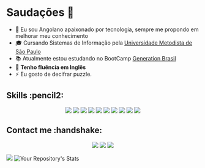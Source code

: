 # Saudações 👋



- :pushpin: Eu sou Angolano apaixonado por tecnologia, sempre me propondo em melhorar meu conhecimento  
- :mortar_board: Cursando Sistemas de Informação pela
 <a href="https://metodista.br/"> Universidade Metodista de São Paulo</a>
- :books: Atualmente estou estudando no BootCamp
<a href="https://brazil.generation.org/"> Generation Brasil</a>
- :dart: **Tenho fluência em Inglês**
- ⚡ Eu gosto de decifrar puzzle.

<h2>Skills :pencil2: </h2>
<div display ="inline-block" align= "center">
<img src= "https://img.shields.io/badge/Java-ED8B00?style=for-the-badge&logo=java&logoColor=white"></img>
<img src= "https://img.shields.io/badge/GitHub-100000?style=for-the-badge&logo=github&logoColor=white"></img>
<img src= "https://img.shields.io/badge/MySQL-00000F?style=for-the-badge&logo=mysql&logoColor=white"></img>
<img src= "https://img.shields.io/badge/Spring-6DB33F?style=for-the-badge&logo=spring&logoColor=white"></img>
<img src= "https://img.shields.io/badge/Angular-DD0031?style=for-the-badge&logo=angular&logoColor=white"></img>
<img src= "https://img.shields.io/badge/Bootstrap-563D7C?style=for-the-badge&logo=bootstrap&logoColor=white"></img>
<img src= "https://img.shields.io/badge/HTML5-E34F26?style=for-the-badge&logo=html5&logoColor=white"></img>
<img src= "https://img.shields.io/badge/CSS3-1572B6?style=for-the-badge&logo=css3&logoColor=white"></img>
<img src= "https://img.shields.io/badge/JavaScript-323330?style=for-the-badge&logo=javascript&logoColor=F7DF1E"></img>
<img src= "https://img.shields.io/badge/PHP-777BB4?style=for-the-badge&logo=php&logoColor=white"></img>
</div>
<h2>Contact me :handshake: </h2>
<div display ="inline-block" align="center">
<img src= "https://img.shields.io/badge/(11)959676620-25D366?style=for-the-badge&logo=whatsapp&logoColor=white"></img>
<img src= "https://img.shields.io/badge/velasco.osvaldo@yahoo.com.br-6001D2?style=for-the-badge&logo=yahoo&logoColor=white"></img>
<a href="https://www.linkedin.com/in/osvaldo-velasco/"><img src= "https://img.shields.io/badge/LinkedIn-0077B5?style=for-the-badge&logo=linkedin&logoColor=white"></img></a>
</div>

<img src= "https://github-readme-stats.vercel.app/api/top-langs/?username=Velasco18&theme=blue-green"></img>
 ![Your Repository's Stats](https://github-readme-stats.vercel.app/api/top-langs/?username=Velasco18&theme=blue-green)
